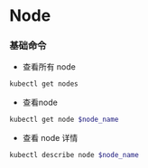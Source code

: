# Node


### 基础命令

* 查看所有 node

```bash
kubectl get nodes
```

* 查看node

```bash
kubectl get node $node_name
```

* 查看 node 详情

```bash
kubectl describe node $node_name
```
